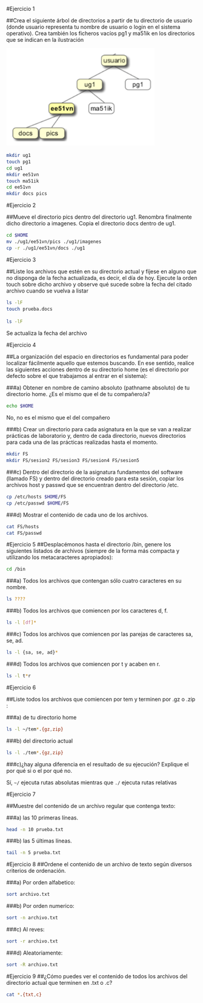 #Ejercicio 1

##Crea el siguiente árbol de directorios a partir de tu directorio de usuario (donde usuario representa tu nombre de usuario o login en el sistema operativo). Crea también los ficheros vacíos pg1 y ma51ik en los directorios que se indican en la ilustración

![alt text](https://github.com/louri91/FS201516/raw/master/img/ej1.png "Ejercicio1")

```bash
mkdir ug1
touch pg1
cd ug1
mkdir ee51vn
touch ma51ik
cd ee51vn
mkdir docs pics
```

#Ejercicio 2

##Mueve el directorio pics dentro del directorio ug1. Renombra finalmente dicho directorio a imagenes. Copia el directorio docs dentro de ug1.


```bash
cd $HOME
mv ./ug1/ee51vn/pics ./ug1/imagenes
cp -r ./ug1/ee51vn/docs ./ug1
```

#Ejercicio 3

##Liste los archivos que estén en su directorio actual y fíjese en alguno que no disponga de la fecha actualizada, es decir, el día de hoy. Ejecute la orden touch sobre dicho archivo y observe qué sucede sobre la fecha del citado archivo cuando se vuelva a listar

```bash
ls -lF
touch prueba.docs

ls -lF
```
Se actualiza la fecha del archivo

#Ejercicio 4

##La organización del espacio en directorios es fundamental para poder localizar fácilmente aquello que estemos buscando. En ese sentido, realice las siguientes acciones dentro de su directorio home (es el directorio por defecto sobre el que trabajamos al entrar en el sistema):

###a) Obtener en nombre de camino absoluto (pathname absoluto) de tu directorio home. ¿Es el mismo que el de tu compañero/a?

```bash
echo $HOME
```
No, no es el mismo que el del compañero

###b) Crear un directorio para cada asignatura en la que se van a realizar prácticas de laboratorio y, dentro de cada directorio, nuevos directorios para cada una de las prácticas realizadas hasta el momento.

```bash
mkdir FS
mkdir FS/sesion2 FS/sesion3 FS/sesion4 FS/sesion5
```

###c) Dentro del directorio de la asignatura fundamentos del software (llamado FS) y dentro del directorio creado para esta sesión, copiar los archivos host y passwd que se encuentran dentro del directorio /etc.

```bash
cp /etc/hosts $HOME/FS
cp /etc/passwd $HOME/FS
```

###d) Mostrar el contenido de cada uno de los archivos.

```bash
cat FS/hosts
cat FS/passwd
```

#Ejercicio 5
##Desplacémonos hasta el directorio /bin, genere los siguientes listados de archivos (siempre de la forma más compacta y utilizando los metacaracteres apropiados):

```bash
cd /bin
```

###a) Todos los archivos que contengan sólo cuatro caracteres en su nombre.

```bash
ls ????
```

###b) Todos los archivos que comiencen por los caracteres d, f.

```bash
ls -l [df]*
```

###c) Todos los archivos que comiencen por las parejas de caracteres sa, se, ad.

```bash
ls -l {sa, se, ad}*
```

###d) Todos los archivos que comiencen por t y acaben en r.

```bash
ls -l t*r
```

#Ejercicio 6

##Liste todos los archivos que comiencen por tem y terminen por .gz o .zip :

###a) de tu directorio home

```bash
ls -l ~/tem*.{gz,zip}
```

###b) del directorio actual

```bash
ls -l ./tem*.{gz,zip}
```

###c)¿hay alguna diferencia en el resultado de su ejecución? Explique el por qué si o el por qué no.

Sí, `~/` ejecuta rutas absolutas mientras que `./` ejecuta rutas relativas

#Ejercicio 7

##Muestre del contenido de un archivo regular que contenga texto:

###a) las 10 primeras líneas.

```bash
head -n 10 prueba.txt
```

###b) las 5 últimas líneas.

```bash
tail -n 5 prueba.txt
```

#Ejercicio 8
##Ordene el contenido de un archivo de texto según diversos criterios de ordenación.

###a) Por orden alfabetico:
```bash
sort archivo.txt
```

###b) Por orden numerico:
```bash
sort -n archivo.txt
```

###c) Al reves:
```bash
sort -r archivo.txt
```

###d) Aleatoriamente:
```bash
sort -R archivo.txt
```

#Ejercicio 9
##¿Cómo puedes ver el contenido de todos los archivos del directorio actual que terminen en .txt o .c?

```bash
cat *.{txt,c}
```
